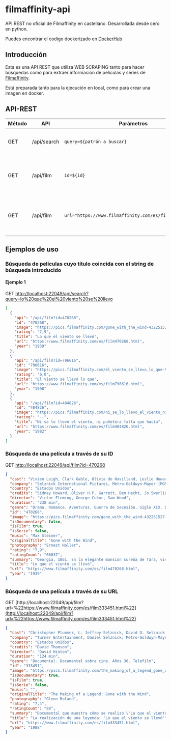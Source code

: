 # filmaffinity-api

API REST no oficial de Filmaffinity en castellano. Desarrollada desde cero en python.

Puedes encontrar el codigo dockerizado en [DockerHub](https://hub.docker.com/r/dgongut/filmaffinity-api)

## Introducción

Esta es una API REST que utiliza WEB SCRAPING tanto para hacer búsquedas como para extraer información de películas y
series de [Filmaffinity](https://www.filmaffinity.com/es/main.html).

Está preparada tanto para la ejecución en local, como para crear una imagen en docker.

## API-REST

| Método | API         | Parámetros                                                                   | Descripción                                               |
| ------ | ----------- | ---------------------------------------------------------------------------- | --------------------------------------------------------- |
| GET    | /api/search | `query=${patrón a buscar}` | Busca películas y series por título |
| GET    | /api/film   | `id=${id}`                                             | Obtiene datos de una película o serie mediante un ID      |
| GET   | /api/film   | `url="https://www.filmaffinity.com/es/film819745.html"` | Obtiene datos de una película o serie mediante una URL    |

## Ejemplos de uso

### Búsqueda de películas cuyo título coincida con el string de búsqueda introducido

#### Ejemplo 1

GET
[http://localhost:22049/api/search?query=lo%20que%20el%20viento%20se%20llevo](http://localhost:22049/api/search?query=lo%20que%20el%20viento%20se%20llevo)

```json
[
  {
    "api": "/api/film?id=470268",
    "id": "470268",
    "image": "https://pics.filmaffinity.com/gone_with_the_wind-432251527-large.jpg",
    "rating": "7,9",
    "title": "Lo que el viento se llevó",
    "url": "https://www.filmaffinity.com/es/film470268.html",
    "year": "1939"
  },
  {
    "api": "/api/film?id=796616",
    "id": "796616",
    "image": "https://pics.filmaffinity.com/el_viento_se_llevo_lo_que-971298744-large.jpg",
    "rating": "6,0",
    "title": "El viento se llevó lo que",
    "url": "https://www.filmaffinity.com/es/film796616.html",
    "year": "1998"
  },
  {
    "api": "/api/film?id=484826",
    "id": "484826",
    "image": "https://pics.filmaffinity.com/ni_se_lo_llevo_el_viento_ni_punetera_falta_que_hacia-344865791-large.jpg",
    "rating": "--",
    "title": "Ni se lo llevó el viento, ni puñetera falta que hacía",
    "url": "https://www.filmaffinity.com/es/film484826.html",
    "year": "1982"
  }
]
```

### Búsqueda de una película a través de su ID

GET [http://localhost:22049/api/film?id=470268](http://localhost:22049/api/film?id=470268)

```json
{
  "cast": "Vivien Leigh, Clark Gable, Olivia de Havilland, Leslie Howard, Hattie McDaniel, Thomas Mitchell, Barbara O'Neil, Butterfly McQueen, Ona Munson, Ann Rutherford, Evelyn Keyes, Mickey Kuhn, Ward Bond",
  "company": "Selznick International Pictures, Metro-Goldwyn-Mayer (MGM).  Distribuidora: Metro-Goldwyn-Mayer (MGM)",
  "country": "Estados Unidos",
  "credits": "Sidney Howard, Oliver H.P. Garrett, Ben Hecht, Jo Swerling, John Van Druten.  Novela: Margaret Mitchell",
  "director": "Victor Fleming, George Cukor, Sam Wood",
  "duration": "238 min",
  "genre": "Drama. Romance. Aventuras. Guerra de Secesión. Siglo XIX. Drama romántico. Drama sureño. Cine épico",
  "id": "470268",
  "image": "https://pics.filmaffinity.com/gone_with_the_wind-432251527-large.jpg",
  "isDocumentary": false,
  "isFilm": true,
  "isSerie": false,
  "music": "Max Steiner",
  "originalTitle": "Gone with the Wind",
  "photography": "Ernest Haller",
  "rating": "7,9",
  "ratingCount": "60037",
  "summary": "Georgia, 1861. En la elegante mansión sureña de Tara, vive Scarlett O'Hara (Vivien Leigh), la joven más bella, caprichosa y egoísta de la región. Ella suspira por el amor de Ashley (Leslie Howard), pero él está prometido con su prima, la dulce y bondadosa Melanie (Olivia de Havilland). En la última fiesta antes del estallido de la Guerra de Secesión (1861-1865), Scarlett conoce al cínico y apuesto Rhett Butler (Clark Gable), un vividor arrogante y aventurero, que sólo piensa en sí mismo y que no tiene ninguna intención de participar en la contienda. Lo único que él desea es hacerse rico y conquistar el corazón de la hermosa Scarlett. (FILMAFFINITY)",
  "title": "Lo que el viento se llevó",
  "url": "https://www.filmaffinity.com/es/film470268.html",
  "year": "1939"
}
```

### Búsqueda de una película a través de su URL

GET [http://localhost:22049/api/film?url=%22https://www.filmaffinity.com/es/film333451.html%22](http://localhost:22049/api/film?url=%22https://www.filmaffinity.com/es/film333451.html%22)

```json
{
  "cast": "Christopher Plummer, L. Jeffrey Selznick, David O. Selznick, George Cukor, Margaret Mitchell, Victor Fleming, Vivien Leigh, Clark Gable, Olivia de Havilland, Leslie Howard, Butterfly McQueen, Sam Wood, Louis B. Mayer",
  "company": "Turner Entertainment, Daniel Selznick, Metro-Goldwyn-Mayer (MGM)",
  "country": "Estados Unidos",
  "credits": "David Thomson",
  "director": "David Hinton",
  "duration": "124 min",
  "genre": "Documental. Documental sobre cine. Años 30. Telefilm",
  "id": "333451",
  "image": "https://pics.filmaffinity.com/the_making_of_a_legend_gone_with_the_wind_tv-266622348-large.jpg",
  "isDocumentary": true,
  "isFilm": true,
  "isSerie": false,
  "music": "",
  "originalTitle": "The Making of a Legend: Gone with the Wind",
  "photography": "Glenn Roland",
  "rating": "7,4",
  "ratingCount": "88",
  "summary": "Documental que muestra cómo se realizó \"Lo que el viento se llevó\" desde que David O. Selznick compró los derechos de la novela. (FILMAFFINITY)",
  "title": "La realización de una leyenda: 'Lo que el viento se llevó'",
  "url": "https://www.filmaffinity.com/es/film333451.html",
  "year": "1988"
}
```

